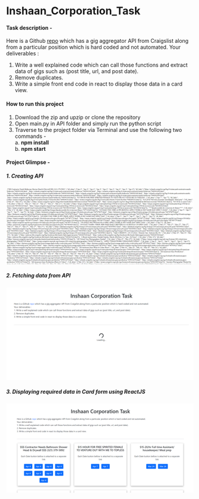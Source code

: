 # Inshaan_Corporation_Task

#### Task description -
Here is a Github <a href="https://github.com/markjsapp/Craigslist-Scrapper">repo</a> which has a gig aggregator API from Craigslist along from a particular position which is hard coded and not automated.
Your deliverables :
1. Write a well explained code which can call those functions and extract data of gigs such as (post title, url, and post date).
2. Remove duplicates.
3. Write a simple front end code in react to display those data in a card view.


#### How to run this project
1. Download the zip and upzip or clone the repository
2. Open main.py in API folder and simply run the python script
3. Traverse to the project folder via Terminal and use the following two commands - <br>
    a. <b>npm install</b><br>
    b. <b>npm start</b>
    
    
#### Project Glimpse - 
##### 1. Creating API
<img src="/APIFetch.PNG" alt="Creating API">
<br>

##### 2. Fetching data from API
<img src="/WhileFetchingData.PNG" alt="Fetching data from API">
<br>

##### 3. Displaying required data in Card form using ReactJS
<img src="/AllDataFetched.PNG" alt="Displaying required data in Card form using ReactJS">
<br>
